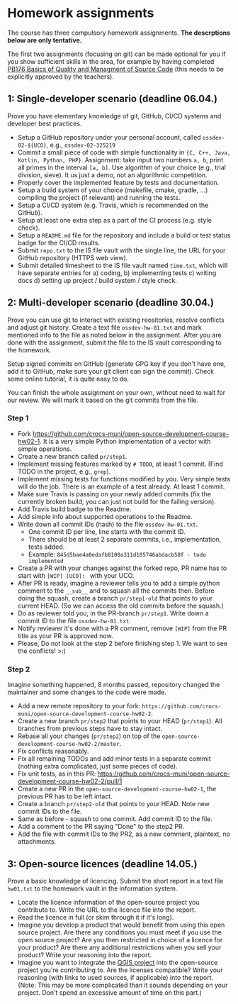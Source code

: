 # Homework assignments

The course has three compulsory homework assignments. **The descrptions below are only tentative.**

The first two assignments (focusing on git) can be made optional for you if you show sufficient skills in the area, for example by having completed [PB176 Basics of Quality and Managment of Source Code](https://is.muni.cz/auth/predmet/fi/jaro2022/PB176?lang=en) (this needs to be explicitly approved by the teachers).


## 1: Single-developer scenario (deadline 06.04.)

Prove you have elementary knowledge of git, GitHub, CI/CD systems and developer best practices.

* Setup a GitHub repository under your personal account, called `ossdev-02-${UCO}`, e.g., `ossdev-02-325219`
* Commit a small piece of code with simple functionality in `{C, C++, Java, Kotlin, Python, PHP}`. Assignment: take input two numbers `a, b`, print all primes in the interval `[a, b]`. Use algorithm of your choice (e.g., trial division, sieve). It us just a demo, not an algorithmic competition.
* Properly cover the implemented feature by tests and documentation.
* Setup a build system of your choice (makefile, cmake, gradle, ...) compiling the project (if relevant) and running the tests.
* Setup a CI/CD system (e.g. Travis, which is recommended on the GitHub).
* Setup at least one extra step as a part of the CI process (e.g. style check).
* Setup a `README.md` file for the repository and include a build or test status badge for the CI/CD results.
* Submit `repo.txt` to the IS file vault with the single line, the URL for your GitHub repository (HTTPS web view).
* Submit detailed timesheet to the IS file vault named `time.txt`, which will have separate entries for a) coding, b) implementing tests c) writing docs d) setting up project / build system / style check. 

## 2: Multi-developer scenario (deadline 30.04.)

Prove you can use git to interact with existing reositories, resolve conflicts and adjust git history.
Create a text file `ossdev-hw-01.txt` and mark mentioned info to the file as noted below in the assignment. 
After you are done with the assignment, submit the file to the IS vault corresponding to the homework.

Setup signed commits on GitHub (generate GPG key if you don't have one, add it to GitHub, make sure your git client can sign the commit). Check some online tutorial, it is quite easy to do.

You can finish the whole assignment on your own, without need to wait for our review. We will mark it based on the git commits from the file. 

### Step 1

- Fork https://github.com/crocs-muni/open-source-development-course-hw02-1. It is a very simple Python implementation of a vector with simple operations.
- Create a new branch called `pr/step1`.
- Implement missing features marked by `# TODO`, at least 1 commit. (Find TODO in the project, e.g., `grep`).
- Implement missing tests for functions modified by you. Very simple tests will do the job. There is an example of a test already. At least 1 commit.
- Make sure Travis is passing on your newly added commits (fix the currently broken build, you can just not build for the failing version).
- Add Travis build badge to the Readme.
- Add simple info about supported operations to the Readme.
- Write down all commit IDs (hash) to the file `ossdev-hw-01.txt`. 
  - One commit ID per line, line starts with the commit ID.
  - There should be at least 2 separate commits, i.e., implementation, tests added.
  - Example: `845d5bae4a0edafb8100a311d185746abdacb58f - todo implemented` 
- Create a PR with your changes against the forked repo, PR name has to start with `[WIP] [UCO]: ` with your UCO.
- After PR is ready, imagine a reviewer tells you to add a simple python comment to the `__sub__` and to squash all the commits then. 
Before doing the squash, create a branch `pr/step1-old` that points to your current HEAD. (So we can access the old commits before the squash.)
- Do as reviewer told you, in the PR-branch `pr/step1`. Write down a commit ID to the file `ossdev-hw-01.txt`.
- Notify reviewer it's done with a PR comment, remove `[WIP]` from the PR title as your PR is approved now.
- Please, Do not look at the step 2 before finishing step 1. We want to see the conflicts! >:) 

### Step 2

Imagine something happened, 8 months passed, repository changed the maintainer and some changes to the code were made.

- Add a new remote repository to your fork: `https://github.com/crocs-muni/open-source-development-course-hw02-2`.
- Create a new branch `pr/step2` that points to your HEAD (`pr/step1`). All branches from previous steps have to stay intact.
- Rebase all your changes (`pr/step2`) on top of the `open-source-development-course-hw02-2/master`.
- Fix conflicts reasonably.
- Fix all remaining TODOs and add minor tests in a separate commit (nothing extra complicated, just some pieces of code).
- Fix unit tests, as in this PR: https://github.com/crocs-muni/open-source-development-course-hw02-2/pull/1
- Create a new PR in the `open-source-development-course-hw02-1`, the previous PR has to be left intact.
- Create a branch `pr/step2-old` that points to your HEAD. Note new commit IDs to the file.
- Same as before - squash to one commit. Add commit ID to the file.
- Add a comment to the PR saying "Done" to the step2 PR.
- Add the file with commit IDs to the PR2, as a new comment, plaintext, no attachments.

## 3: Open-source licences (deadline 14.05.)

Prove a basic knowledge of licencing. Submit the short report in a text file `hw01.txt` to the homework vault in the information system.

* Locate the licence information of the open-source project you contribute to. Write the URL to the licence file into the report.
* Read the licence in full (or skim through it if it's long).
* Imagine you develop a product that would benefit from using this open source project. Are there any conditions you must meet if you use the open source project?  Are you then restricted in choice of a licence for your product?  Are there any additional restrictions when you sell your product? Write your reasoning into the report.
* Imagine you want to integrate the [QGIS project](https://github.com/qgis/QGIS) into the open-source project you're contributing to. Are the licenses compatible? Write your reasoning (with links to used sources, if applicable) into the report. (Note: This may be more complicated than it sounds depending on your project. Don't spend an excessive amount of time on this part.)
